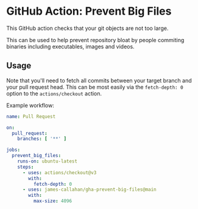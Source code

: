 # GitHub Action: Prevent Big Files

This GitHub action checks that your git objects are not too large.

This can be used to help prevent repository bloat by people commiting binaries including executables, images and videos.

## Usage

Note that you'll need to fetch all commits between your target branch and your pull request head.
This can be most easily via the `fetch-depth: 0` option to the `actions/checkout` action.

Example workflow:

```yaml
name: Pull Request

on:
  pull_request:
    branches: [ '**' ]

jobs:
  prevent_big_files:
    runs-on: ubuntu-latest
    steps:
      - uses: actions/checkout@v3
        with:
          fetch-depth: 0
      - uses: james-callahan/gha-prevent-big-files@main
        with:
          max-size: 4096
```
